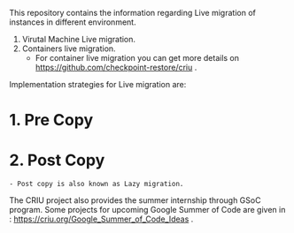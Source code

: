 This repository contains the information regarding Live migration of instances in different environment. 

1. Virutal Machine Live migration. 
2. Containers live migration. 
    - For container live migration you can get more details on https://github.com/checkpoint-restore/criu .


Implementation strategies for Live migration are:
# 1. Pre Copy
# 2. Post Copy 
	- Post copy is also known as Lazy migration.   
The CRIU project also provides the summer internship through GSoC program. Some projects for upcoming Google Summer of Code are given in : https://criu.org/Google_Summer_of_Code_Ideas .  
